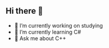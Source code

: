 ## Hi there 👋

- 🔭 I’m currently working on studying
- 🌱 I’m currently learning C#
- 💬 Ask me about C++

<!--
**mg216-ua/mg216-ua** is a ✨ _special_ ✨ repository because its `README.md` (this file) appears on your GitHub profile.

Here are some ideas to get you started:


- ⚡ Fun fact: ...
-->
